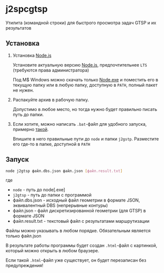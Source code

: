 # j2spcgtsp

Утилита
(командной строки)
для быстрого просмотра задач GTSP и их результатов

## Установка

1. Установка [Node.js]

    Установите актуальную версию [Node.js],
    предпочтительнее `LTS`
    (требуются права администратора)

    Под M$ Windows можно скачать только
    [Node.exe]
    и поместить его в текущую папку
    или в любую папку, доступную в `PATH`,
    полный пакет не нужен.

2. Распакуйте архив в рабочую папку.

    Допустимо в любое место,
    но тогда нужно будет правильно писать путь до папки.

3. Если хотите, можно написать
    `.bat`-файл для удобного запуска,
    примерно [такой](j2gtsp.bat).

    Впишите в него правильные пути до `node`
    и папки `j2gstp`.
    Разместите его где-то в папке,
    доступной в `PATH`

## Запуск

```bash
node j2gtsp файл.dbs.json файл.json [файл.result.txt]
```
где
  - `node` - путь до node[.exe]
  - `j2gtsp` - путь до папки с программой
  - файл.dbs.json - исходный файл геометрии в формате JSON, эквивалентный DBS (непрерывные контуры)
  - файл.json - файл дискретизированной геометрии (для GTSP) в формате JSON
  - файл.result.txt - текстовый файл с результатами маршрутизации

Файлы можно указывать в любом порядке.
Обязательным является только файл.json

В результате работы программы будет создан
`.html`-файл с картинкой,
который можно открыть в любом браузере.

Если такой `.html`-файл уже существует,
он будет перезаписан без предупреждения!

[Node.js]: https://nodejs.org/en/
[Node.exe]: https://nodejs.org/dist/latest-erbium/win-x64/node.exe


